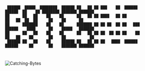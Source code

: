 ```
 ██████  █████  ████████  ██████ ██   ██ ██ ███    ██  ██████      ██████  ██    ██ ████████ ███████ ███████ 
██      ██   ██    ██    ██      ██   ██ ██ ████   ██ ██           ██   ██  ██  ██     ██    ██      ██      
██      ███████    ██    ██      ███████ ██ ██ ██  ██ ██   ███     ██████    ████      ██    █████   ███████ 
██      ██   ██    ██    ██      ██   ██ ██ ██  ██ ██ ██    ██     ██   ██    ██       ██    ██           ██ 
 ██████ ██   ██    ██     ██████ ██   ██ ██ ██   ████  ██████      ██████     ██       ██    ███████ ███████ 
                                                                                                             

```

![Catching-Bytes](https://cdn.glitch.com/268b2099-bcb3-4ee8-a03b-387154e10385%2Fcatching-bytes.gif?v=1587687229235)

